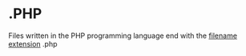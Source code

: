 # .PHP

Files written in the PHP programming language end with the [filename extension](../../../../../../KEYWORDS/FileNameExtension.md) .php
